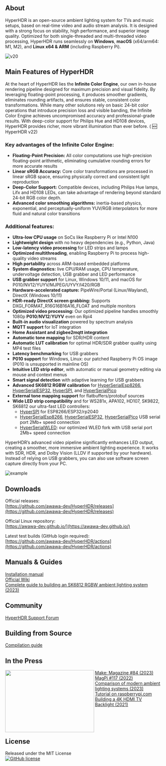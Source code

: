 ## About

HyperHDR is an open-source ambient lighting system for TVs and music setups, based on real-time video and audio stream analysis. It is designed with a strong focus on stability, high performance, and superior image quality. Optimized for both single-threaded and multi-threaded video processing, HyperHDR runs seamlessly on **Windows**, **macOS** (x64/arm64: M1, M2), and **Linux x64 & ARM** (including Raspberry Pi).

![v20](https://github.com/awawa-dev/HyperHDR/assets/69086569/9bc7999d-1515-4a96-ba5e-8a732cf7d8a4)

## Main Features of HyperHDR

At the heart of HyperHDR lies the **Infinite Color Engine**, our own in-house rendering pipeline designed for maximum precision and visual fidelity. By leveraging floating-point processing, it produces smoother gradients, eliminates rounding artifacts, and ensures stable, consistent color transformations. While many other solutions rely on basic 24-bit color operations that introduce precision loss and visible banding, the Infinite Color Engine achieves uncompromised accuracy and professional-grade results. With deep-color support for Philips Hue and HD108 devices, HyperHDR provides richer, more vibrant illumination than ever before. ( :new: HyperHDR v22)  

### Key advantages of the Infinite Color Engine:
* **Floating-Point Precision:** All color computations use high-precision floating-point arithmetic, eliminating cumulative rounding errors for more accurate results
* **Linear sRGB Accuracy:** Core color transformations are processed in linear sRGB space, ensuring physically correct and consistent light reproduction
* **Deep-Color Support:** Compatible devices, including Philips Hue lamps, Lifx and HD108 LEDs, can take advantage of rendering beyond standard 24-bit RGB color depth.
* **Advanced color smoothing algorithms:** inertia-based physics, exponential, and perceptually-uniform YUV/RGB interpolators for more fluid and natural color transitions

### Additional features:
* **Ultra-low CPU usage** on SoCs like Raspberry Pi or Intel N100  
* **Lightweight design** with no heavy dependencies (e.g., Python, Java)  
* **Low-latency video processing** for LED strips and lamps  
* **Optimized multithreading**, enabling Raspberry Pi to process high-quality video streams  
* **High portability** across ARM-based embedded platforms  
* **System diagnostics:** live CPU/RAM usage, CPU temperature, undervoltage detection, USB grabber and LED performance  
* **USB grabber support** for Linux, Windows 10/11, and macOS for P010/NV12/YUYV/MJPEG/UYVY/I420/RGB   
* **Hardware-accelerated capture:** PipeWire/Portal (Linux/Wayland), DirectX (Windows 10/11)  
* **HDR-ready DirectX screen grabbing:** Supports DXGI_FORMAT_R16G16B16A16_FLOAT and multiple monitors 
* **Optimized video processing:** Our optimized pipeline handles smoothly 1080p **P010**/**NV12**/**YUYV** even on Rpi4
* **Built-in audio visualization** powered by spectrum analysis  
* **MQTT support** for IoT integration  
* **Home Assistant and zigbee2mqtt integration**  
* **Automatic tone mapping** for SDR/HDR content  
* **Automatic LUT calibration** for optimal HDR/SDR grabber quality using MP4 test files  
* **Latency benchmarking** for USB grabbers  
* **P010 support** for Windows, Linux: our patched Raspberry Pi OS image (P010 is unsupported in mainline OS)
* **Intuitive LED strip editor**, with automatic or manual geometry editing via mouse and context menus  
* **Smart signal detection** with adaptive learning for USB grabbers  
* **Advanced SK6812 RGBW calibration** for [HyperSerialEsp8266](https://github.com/awawa-dev/HyperSerialEsp8266), [HyperSerialESP32](https://github.com/awawa-dev/HyperSerialESP32), [HyperSPI](https://github.com/awawa-dev/HyperSPI), and [HyperSerialPico](https://github.com/awawa-dev/HyperSerialPico)  
* **External tone mapping support** for flatbuffers/protobuf sources  
* **Wide LED strip compatibility** and for WS281x, APA102, HD107, SK9822, SK6812 our ultra-fast LED controllers:  
  * [HyperSPI](https://github.com/awawa-dev/HyperSPI) for ESP8266/ESP32/rp2040  
  * [HyperSerialEsp8266](https://github.com/awawa-dev/HyperSerialEsp8266), [HyperSerialESP32](https://github.com/awawa-dev/HyperSerialESP32), [HyperSerialPico](https://github.com/awawa-dev/HyperSerialPico) USB serial port 2Mb+ speed connection    
  * [HyperSerialWLED](https://github.com/awawa-dev/HyperSerialWLED): our optimized WLED fork with USB serial port 2Mb+ speed connection

HyperHDR’s advanced video pipeline significantly enhances LED output, creating a smoother, more immersive ambient lighting experience. It works with SDR, HDR, and Dolby Vision (LLDV if supported by your hardware). Instead of relying on USB grabbers, you can also use software screen capture directly from your PC.  

![example](https://github.com/awawa-dev/HyperHDR/assets/69086569/4077c05d-4c02-47eb-8d64-a334064403b3)

## Downloads

Official releases:  
[https://github.com/awawa-dev/HyperHDR/releases](https://github.com/awawa-dev/HyperHDR/releases)

Official Linux repository:  
[https://awawa-dev.github.io/](https://awawa-dev.github.io/)

Latest test builds (GitHub login required):  
[https://github.com/awawa-dev/HyperHDR/actions](https://github.com/awawa-dev/HyperHDR/actions)

## Manuals & Guides

[Installation manual](https://github.com/awawa-dev/HyperHDR/wiki/Installation)  
[Official Wiki](https://github.com/awawa-dev/HyperHDR/wiki)  
[Complete guide to building an SK6812 RGBW ambient lighting system (2023)](https://www.hyperhdr.eu/2023/02/ultimate-guide-on-how-to-build-led.html)

## Community

[HyperHDR Support Forum](https://github.com/awawa-dev/HyperHDR/discussions)

## Building from Source

[Compilation guide](https://github.com/awawa-dev/HyperHDR/wiki/Compiling-HyperHDR)

## In the Press

<img align="left" width="286" height="200" src="https://i.postimg.cc/zvr9rWR4/magazine.jpg"/>
<a href="https://makezine.com/projects/bright-lights-big-tv-diy-ambient-lights/">Make: Magazine #84 (2023)</a><br>
<a href="https://magpi.raspberrypi.com/issues/117">MagPi #117 (2022)</a><br>
<a href="https://web.archive.org/web/20230824230034/https://www.smartprix.com/bytes/what-is-bias-lighting-philips-hue-ambient-light-vs-govee-dreamview-tv-backlight-vs-diy-ambient-light-with-hyperhdr/">Comparison of modern ambient lighting systems (2023)</a><br>
<a href="https://www.raspberrypi.com/tutorials/raspberry-pi-tv-ambient-lighting">Tutorial on raspberrypi.com</a><br>
<a href="https://www.youtube.com/watch?v=4jkwFsMkKwU">Building a 4K HDMI TV Backlight (2021)</a><br><br><br><br><br>

## License

Released under the MIT License  
[![GitHub license](https://img.shields.io/badge/License-MIT-yellow.svg)](https://raw.githubusercontent.com/awawa-dev/HyperHDR/master/LICENSE)
